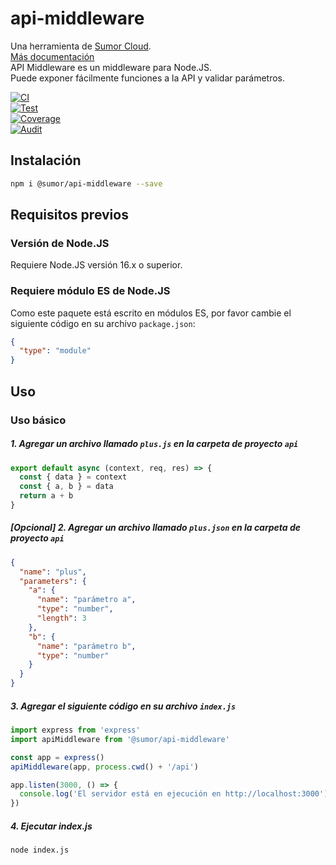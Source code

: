 # api-middleware

Una herramienta de [Sumor Cloud](https://sumor.cloud).  
[Más documentación](https://sumor.cloud)  
API Middleware es un middleware para Node.JS.  
Puede exponer fácilmente funciones a la API y validar parámetros.

[![CI](https://github.com/sumor-cloud/api-middleware/actions/workflows/ci.yml/badge.svg)](https://github.com/sumor-cloud/api-middleware/actions/workflows/ci.yml)  
[![Test](https://github.com/sumor-cloud/api-middleware/actions/workflows/ut.yml/badge.svg)](https://github.com/sumor-cloud/api-middleware/actions/workflows/ut.yml)  
[![Coverage](https://github.com/sumor-cloud/api-middleware/actions/workflows/coverage.yml/badge.svg)](https://github.com/sumor-cloud/api-middleware/actions/workflows/coverage.yml)  
[![Audit](https://github.com/sumor-cloud/api-middleware/actions/workflows/audit.yml/badge.svg)](https://github.com/sumor-cloud/api-middleware/actions/workflows/audit.yml)

## Instalación

```bash
npm i @sumor/api-middleware --save
```

## Requisitos previos

### Versión de Node.JS

Requiere Node.JS versión 16.x o superior.

### Requiere módulo ES de Node.JS

Como este paquete está escrito en módulos ES, por favor cambie el siguiente código en su archivo `package.json`:

```json
{
  "type": "module"
}
```

## Uso

### Uso básico

##### 1. Agregar un archivo llamado `plus.js` en la carpeta de proyecto `api`

```js
export default async (context, req, res) => {
  const { data } = context
  const { a, b } = data
  return a + b
}
```

##### [Opcional] 2. Agregar un archivo llamado `plus.json` en la carpeta de proyecto `api`

```json
{
  "name": "plus",
  "parameters": {
    "a": {
      "name": "parámetro a",
      "type": "number",
      "length": 3
    },
    "b": {
      "name": "parámetro b",
      "type": "number"
    }
  }
}
```

##### 3. Agregar el siguiente código en su archivo `index.js`

```javascript
import express from 'express'
import apiMiddleware from '@sumor/api-middleware'

const app = express()
apiMiddleware(app, process.cwd() + '/api')

app.listen(3000, () => {
  console.log('El servidor está en ejecución en http://localhost:3000')
})
```

##### 4. Ejecutar index.js

```bash
node index.js
```
